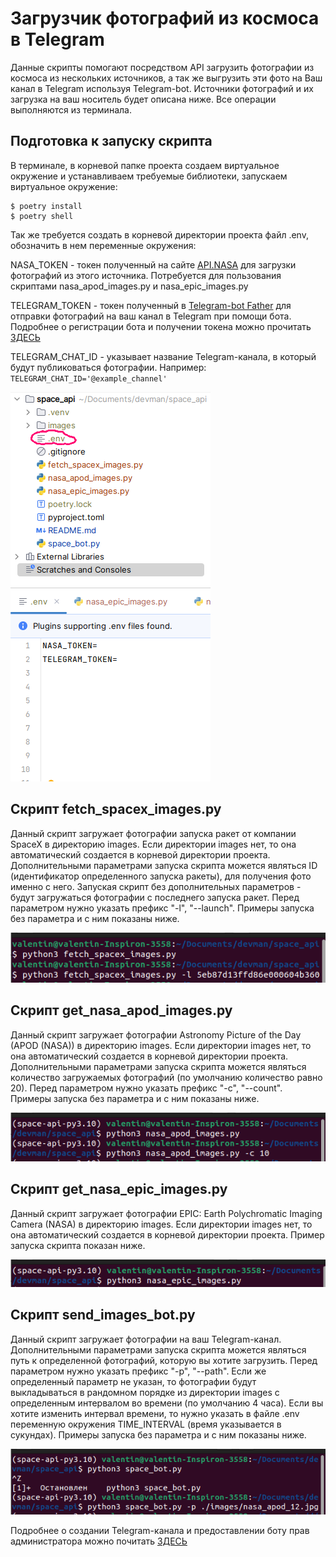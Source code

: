 # Загрузчик фотографий из космоса в Telegram

Данные скрипты помогают посредством API загрузить фотографии из космоса из нескольких источников,
а так же выгрузить эти фото на Ваш канал в Telegram используя Telegram-bot. Источники фотографий 
и их загрузка на ваш носитель будет описана ниже. Все операции выполняются из терминала.

## Подготовка к запуску скрипта

В терминале, в корневой папке проекта создаем виртуальное окружение и устанавливаем
требуемые библиотеки, запускаем виртуальное окружение:

```console
$ poetry install
$ poetry shell
```
Так же требуется создать в корневой директории проекта файл .env, обозначить в нем переменные окружения:

NASA_TOKEN - токен полученный на сайте [API.NASA](https://api.nasa.gov/) для загрузки фотографий из этого источника. 
Потребуется для пользования скриптами nasa_apod_images.py и nasa_epic_images.py

TELEGRAM_TOKEN - токен полученный в [Telegram-bot Father](https://telegram.me/BotFather) для отправки фотографий на ваш канал
в Telegram при помощи бота. Подробнее о регистрации бота и получении токена можно прочитать [ЗДЕСЬ](https://way23.ru/%D1%80%D0%B5%D0%B3%D0%B8%D1%81%D1%82%D1%80%D0%B0%D1%86%D0%B8%D1%8F-%D0%B1%D0%BE%D1%82%D0%B0-%D0%B2-telegram.html)

TELEGRAM_CHAT_ID - указывает название Telegram-канала, в который будут публиковаться фотографии. Например: `TELEGRAM_CHAT_ID='@example_channel'`

![Screenshot](https://github.com/valhallajazzy/space_api/blob/main/pic_for_README/env.png)
![Screenshot](https://github.com/valhallajazzy/space_api/blob/main/pic_for_README/variables.png)

## Скрипт fetch_spacex_images.py

Данный скрипт загружает фотографии запуска ракет от компании SpaceX в директорию images. Если директории images нет, 
то она автоматический создается в корневой директории проекта. Дополнительными параметрами запуска скрипта можется являться
ID (идентификатор определенного запуска ракеты), для получения фото именно с него. Запуская скрипт без дополнительных параметров - будут 
загружаться фотографии с последнего запуска ракет. Перед параметром нужно указать префикс "-l", "--launch". 
Примеры запуска без параметра и с ним показаны ниже.

![Screenshot](https://github.com/valhallajazzy/space_api/blob/main/pic_for_README/spacex.png)

## Скрипт get_nasa_apod_images.py

Данный скрипт загружает фотографии Astronomy Picture of the Day (APOD (NASA)) в директорию images. Если директории 
images нет, то она автоматический создается в корневой директории проекта. Дополнительными параметрами запуска скрипта можется являться
количество загружаемых фотографий (по умолчанию количество равно 20). Перед параметром нужно указать префикс "-c", "--count". 
Примеры запуска без параметра и с ним показаны ниже.

![Screenshot](https://github.com/valhallajazzy/space_api/blob/main/pic_for_README/apod.png)

## Скрипт get_nasa_epic_images.py

Данный скрипт загружает фотографии EPIC: Earth Polychromatic Imaging Camera (NASA) в директорию images. Если директории 
images нет, то она автоматический создается в корневой директории проекта. Пример запуска скрипта показан ниже.

![Screenshot](https://github.com/valhallajazzy/space_api/blob/main/pic_for_README/epic.png)

## Скрипт send_images_bot.py

Данный скрипт загружает фотографии на ваш Telegram-канал. Дополнительными параметрами запуска скрипта можется являться
путь к определенной фотографий, которую вы хотите загрузить. Перед параметром нужно указать префикс "-p", "--path".
Если же определенный параметр не указан, то фотографии будут выкладываться в рандомном порядке из директории images с определенным 
интервалом во времени (по умолчанию 4 часа). Если вы хотите изменить интервал времени, то нужно указать в файле .env 
переменную окружения TIME_INTERVAL (время указывается в сукундах). Примеры запуска без параметра и с ним показаны ниже.

![Screenshot](https://github.com/valhallajazzy/space_api/blob/main/pic_for_README/bot.png)

Подробнее о создании Telegram-канала и предоставлении боту прав администратора можно почитать [ЗДЕСЬ](https://smmplanner.com/blog/otlozhennyj-posting-v-telegram/)
